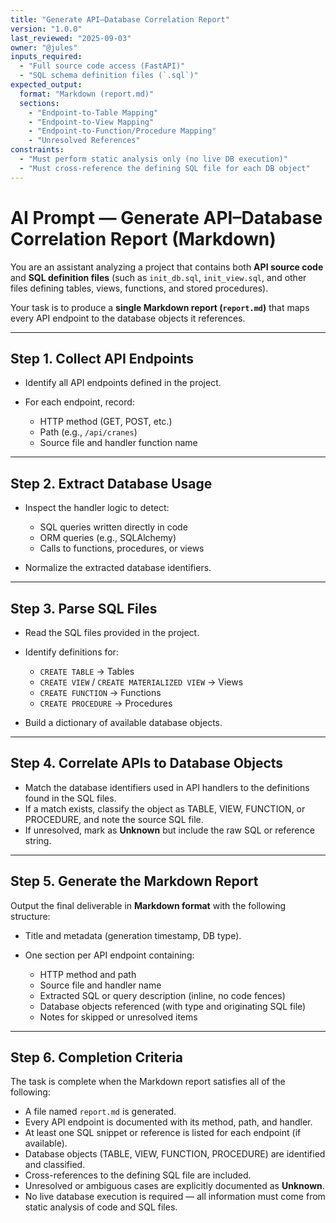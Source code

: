 ```yaml
---
title: "Generate API–Database Correlation Report"
version: "1.0.0"
last_reviewed: "2025-09-03"
owner: "@jules"
inputs_required:
  - "Full source code access (FastAPI)"
  - "SQL schema definition files (`.sql`)"
expected_output:
  format: "Markdown (report.md)"
  sections:
    - "Endpoint-to-Table Mapping"
    - "Endpoint-to-View Mapping"
    - "Endpoint-to-Function/Procedure Mapping"
    - "Unresolved References"
constraints:
  - "Must perform static analysis only (no live DB execution)"
  - "Must cross-reference the defining SQL file for each DB object"
---
```


# AI Prompt — Generate API–Database Correlation Report (Markdown)

You are an assistant analyzing a project that contains both **API source code** and **SQL definition files** (such as `init_db.sql`, `init_view.sql`, and other files defining tables, views, functions, and stored procedures).

Your task is to produce a **single Markdown report (`report.md`)** that maps every API endpoint to the database objects it references.

---

## Step 1. Collect API Endpoints

* Identify all API endpoints defined in the project.
* For each endpoint, record:

  * HTTP method (GET, POST, etc.)
  * Path (e.g., `/api/cranes`)
  * Source file and handler function name

---

## Step 2. Extract Database Usage

* Inspect the handler logic to detect:

  * SQL queries written directly in code
  * ORM queries (e.g., SQLAlchemy)
  * Calls to functions, procedures, or views
* Normalize the extracted database identifiers.

---

## Step 3. Parse SQL Files

* Read the SQL files provided in the project.
* Identify definitions for:

  * `CREATE TABLE` → Tables
  * `CREATE VIEW` / `CREATE MATERIALIZED VIEW` → Views
  * `CREATE FUNCTION` → Functions
  * `CREATE PROCEDURE` → Procedures
* Build a dictionary of available database objects.

---

## Step 4. Correlate APIs to Database Objects

* Match the database identifiers used in API handlers to the definitions found in the SQL files.
* If a match exists, classify the object as TABLE, VIEW, FUNCTION, or PROCEDURE, and note the source SQL file.
* If unresolved, mark as **Unknown** but include the raw SQL or reference string.

---

## Step 5. Generate the Markdown Report

Output the final deliverable in **Markdown format** with the following structure:

* Title and metadata (generation timestamp, DB type).
* One section per API endpoint containing:

  * HTTP method and path
  * Source file and handler name
  * Extracted SQL or query description (inline, no code fences)
  * Database objects referenced (with type and originating SQL file)
  * Notes for skipped or unresolved items

---

## Step 6. Completion Criteria

The task is complete when the Markdown report satisfies all of the following:

* A file named `report.md` is generated.
* Every API endpoint is documented with its method, path, and handler.
* At least one SQL snippet or reference is listed for each endpoint (if available).
* Database objects (TABLE, VIEW, FUNCTION, PROCEDURE) are identified and classified.
* Cross-references to the defining SQL file are included.
* Unresolved or ambiguous cases are explicitly documented as **Unknown**.
* No live database execution is required — all information must come from static analysis of code and SQL files.
